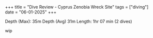 +++
title = "Dive Review - Cyprus Zenobia Wreck Site"
tags = ["diving"]
date = "06-01-2025"
+++

Depth (Max): 35m
Depth (Avg)  31m
Length: 1hr 07 min (2 dives)

wip